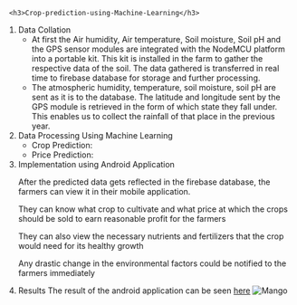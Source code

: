 
<html>
  <head>
    
     <h3>Crop-prediction-using-Machine-Learning</h3>
    
  </head>
  <body>
  <ol type="1">
    <li> Data Collation

<ul>
  
<li>At first the Air humidity, Air temperature, Soil moisture, Soil pH and the GPS sensor modules are integrated with the NodeMCU platform into a portable kit. This kit is installed in the farm to gather the respective data of the soil. The data gathered is transferred in real time to firebase database for storage and further processing. 
<li>The atmospheric humidity, temperature, soil moisture, soil pH are sent as it is to the database. The latitude and longitude sent by the GPS module is retrieved in the form of which state they fall under. This enables us to collect the rainfall of that place in the previous year.
  </ul>
<li>	Data Processing Using Machine Learning

<ul>
  
<li>	Crop Prediction:
<li>	Price Prediction:
  </ul>
<li>	Implementation using Android Application

<p>After the predicted data gets reflected in the firebase database, the farmers can view it in their mobile application.</p>
<p>They can know what crop to cultivate and what price at which the crops should be sold to earn reasonable profit for the farmers</p>
<p>They can also view the necessary nutrients and fertilizers that the crop would need for its healthy growth</p>
<p>Any drastic change in the environmental factors could be notified to the farmers immediately</p>
<div>
  <li> Results
    The result of the android application can be seen <a href="https://github.com/Priyabrata017/Crop-prediction-using-Machine-Learning/tree/master/Results">here</a>
    <img src="https://github.com/Priyabrata017/Crop-prediction-using-Machine-Learning/blob/master/Results/Mango/mango%20app.jpeg?raw=true" alt="Mango">
    </div>
</body>
</html>
